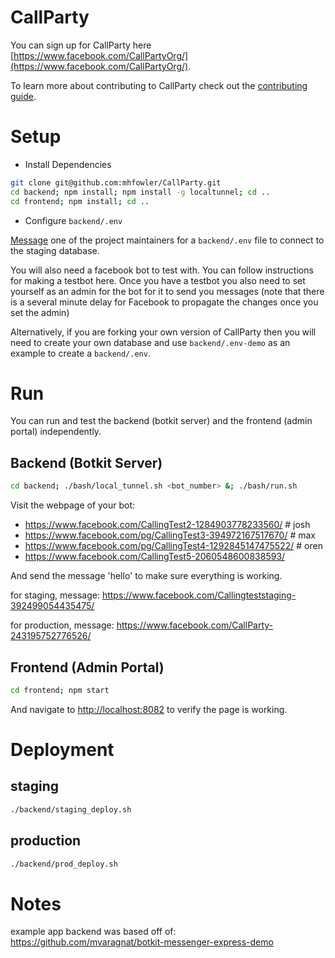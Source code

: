 # CallParty

You can sign up for CallParty here [https://www.facebook.com/CallPartyOrg/](https://www.facebook.com/CallPartyOrg/).

To learn more about contributing to CallParty check out the [contributing guide](https://github.com/mhfowler/CallParty/blob/contributing.md/CONTRIBUTING.md). 

# Setup

- Install Dependencies 
```bash
git clone git@github.com:mhfowler/CallParty.git
cd backend; npm install; npm install -g localtunnel; cd ..
cd frontend; npm install; cd ..
```
- Configure `backend/.env`
 
[Message](mailto:hi@callparty.org) one of the project maintainers for
a `backend/.env` file to connect to the staging database.
 
You will also need a facebook bot to test with. 
You can follow instructions for making a testbot here. Once you have a testbot you 
also need to set yourself as an admin for the bot for it to send you messages 
(note that there is a several minute delay for Facebook to propagate the changes once you set the admin)

Alternatively, if you are forking your own version
of CallParty then you will need to create your own database and use `backend/.env-demo` as an example
to create a `backend/.env`.
 

# Run

You can run and test the backend (botkit server) and the frontend (admin portal) independently.

## Backend (Botkit Server)

```bash
cd backend; ./bash/local_tunnel.sh <bot_number> &; ./bash/run.sh
```

Visit the webpage of your bot:
- https://www.facebook.com/CallingTest2-1284903778233560/ # josh
- https://www.facebook.com/pg/CallingTest3-394972167517670/ # max
- https://www.facebook.com/pg/CallingTest4-1292845147475522/ # oren
- https://www.facebook.com/CallingTest5-2060548600838593/

And send the message 'hello' to make sure everything is working.

for staging, message:
https://www.facebook.com/Callingteststaging-392499054435475/

for production, message:
https://www.facebook.com/CallParty-243195752776526/

## Frontend (Admin Portal)

```bash
cd frontend; npm start
```

And navigate to [http://localhost:8082](http://localhost:8082) to verify the page is working.


# Deployment

## staging
```bash
./backend/staging_deploy.sh
```

## production
```bash
./backend/prod_deploy.sh
```


# Notes

example app backend was based off of: 
https://github.com/mvaragnat/botkit-messenger-express-demo
